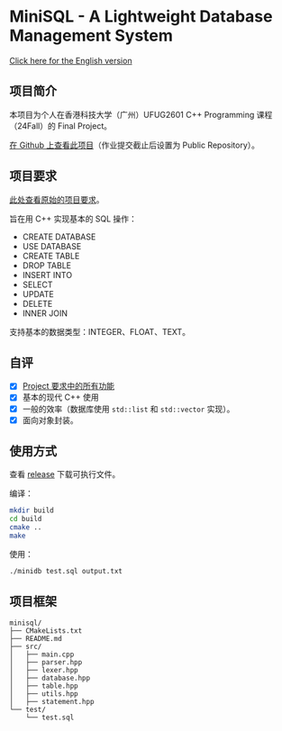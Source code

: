# MiniSQL - A Lightweight Database Management System

[Click here for the English version](README_en.md)

## 项目简介

本项目为个人在香港科技大学（广州）UFUG2601 C++ Programming 课程（24Fall）的 Final Project。

[在 Github 上查看此项目](https://github.com/huaruoji/miniSQL)（作业提交截止后设置为 Public Repository）。

## 项目要求

[此处查看原始的项目要求](requirements.md)。

旨在用 C++ 实现基本的 SQL 操作：

- CREATE DATABASE
- USE DATABASE
- CREATE TABLE
- DROP TABLE
- INSERT INTO
- SELECT
- UPDATE
- DELETE
- INNER JOIN

支持基本的数据类型：INTEGER、FLOAT、TEXT。

## 自评

- [x] [Project 要求中的所有功能](requirements.md)
- [x] 基本的现代 C++ 使用
- [x] 一般的效率（数据库使用 `std::list` 和 `std::vector` 实现）。
- [x] 面向对象封装。

## 使用方式

查看 [release](https://github.com/huaruoji/miniSQL/releases/) 下载可执行文件。

编译：

```bash
mkdir build
cd build
cmake ..
make
```

使用：

```bash
./minidb test.sql output.txt
````

## 项目框架

```
minisql/
├── CMakeLists.txt
├── README.md
├── src/
│   ├── main.cpp
│   ├── parser.hpp
│   ├── lexer.hpp
│   ├── database.hpp
│   ├── table.hpp
│   ├── utils.hpp
│   ├── statement.hpp
└── test/
    └── test.sql
```